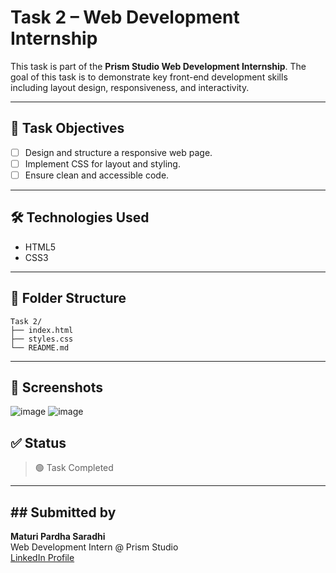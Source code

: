 # Task 2 – Web Development Internship

This task is part of the **Prism Studio Web Development Internship**. The goal of this task is to demonstrate key front-end development skills including layout design, responsiveness, and interactivity.

---

## 📌 Task Objectives

- [ ] Design and structure a responsive web page.
- [ ] Implement CSS for layout and styling.
- [ ] Ensure clean and accessible code.

---

## 🛠️ Technologies Used

- HTML5  
- CSS3  

---

## 📂 Folder Structure

```
Task 2/
├── index.html
├── styles.css
└── README.md
```

---

## 📸 Screenshots
![image](https://github.com/user-attachments/assets/f7c3e112-b203-4657-976c-a872c62f5056)
![image](https://github.com/user-attachments/assets/f26f9abe-e516-4a33-974d-c1accbc64f61)



## ✅ Status

> 🟢 Task Completed

---

## ## Submitted by

**Maturi Pardha Saradhi**  
Web Development Intern @ Prism Studio  
[LinkedIn Profile](www.linkedin.com/in/psmaturi)
